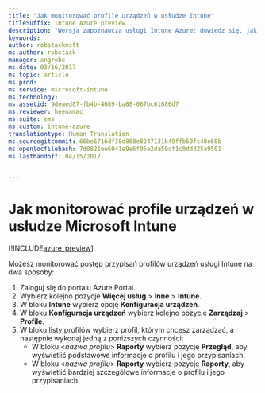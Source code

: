 ```yaml
---
title: "Jak monitorować profile urządzeń w usłudze Intune"
titleSuffix: Intune Azure preview
description: "Wersja zapoznawcza usługi Intune Azure: dowiedz się, jak monitorować przypisane profile urządzeń usługi Intune."
keywords: 
author: robstackmsft
ms.author: robstack
manager: angrobe
ms.date: 03/16/2017
ms.topic: article
ms.prod: 
ms.service: microsoft-intune
ms.technology: 
ms.assetid: 9deaed87-fb4b-4689-ba88-067bc61686d7
ms.reviewer: heenamac
ms.suite: ems
ms.custom: intune-azure
translationtype: Human Translation
ms.sourcegitcommit: 66be6716df38d868e8247131b49ffb50fc48e60b
ms.openlocfilehash: 7d0821ee6941e9e6f05e2da59cf1c0ddd25a9501
ms.lasthandoff: 04/15/2017


---
```


# <a name="how-to-monitor-device-profiles-in-microsoft-intune"></a>Jak monitorować profile urządzeń w usłudze Microsoft Intune

[!INCLUDE[azure_preview](../includes/azure_preview.md)]

Możesz monitorować postęp przypisań profilów urządzeń usługi Intune na dwa sposoby:


1. Zaloguj się do portalu Azure Portal.
2. Wybierz kolejno pozycje **Więcej usług** > **Inne** > **Intune**.
3. W bloku **Intune** wybierz opcję **Konfiguracja urządzeń**.
2. W bloku **Konfiguracja urządzeń** wybierz kolejno pozycje **Zarządzaj** > **Profile**.
2. W bloku listy profilów wybierz profil, którym chcesz zarządzać, a następnie wykonaj jedną z poniższych czynności:
    - W bloku <*nazwa profilu*> **Raporty** wybierz pozycję **Przegląd**, aby wyświetlić podstawowe informacje o profilu i jego przypisaniach.
    - W bloku <*nazwa profilu*> **Raporty** wybierz pozycję **Raporty**, aby wyświetlić bardziej szczegółowe informacje o profilu i jego przypisaniach.

